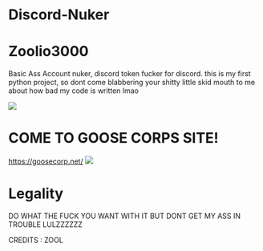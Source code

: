 # Discord-Nuker

# Zoolio3000
Basic Ass Account nuker, discord token fucker for discord.
this is my first python project, so dont come blabbering your shitty little skid mouth to me about how bad my code is written lmao


![](https://tenor.com/view/goose-duck-neck-gif-10344438)

# COME TO GOOSE CORPS SITE!
  https://goosecorp.net/
![](https://tenor.com/view/goose-duck-neck-gif-10344438)


# Legality

DO WHAT THE FUCK YOU WANT WITH IT BUT DONT GET MY ASS IN TROUBLE LULZZZZZZ

CREDITS : ZOOL
